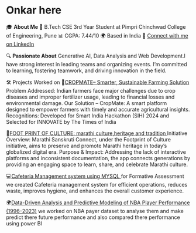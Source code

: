 # Onkar here 


🎓 **About Me**
🏫 B.Tech CSE 3rd Year Student at Pimpri Chinchwad College of Engineering, Pune
📊 CGPA: 7.44/10
🌍 Based in India
💼 [Connect with me on LinkedIn](https://www.linkedin.com/in/onkar-chand-00a153294/)

🔍 **Passionate About**
Generative AI, Data Analysis and Web Development.I have strong interest in leading teams and organizing events. I’m committed to learning, fostering teamwork, and driving innovation in the field. 

🛠️ Projects Worked on 
🌾[CROPMATE– Smarter, Sustainable Farming Solution](https://drive.google.com/file/d/11nZBpRyu9tLKvt1_v7XSbJyW-ih9-IRC/view)
Problem Addressed:
 Indian farmers face major challenges due to crop diseases and improper fertilizer usage, leading to financial losses and environmental damage.
Our Solution – CropMate:
 A smart platform designed to empower farmers with timely and accurate agricultural insights.
Recognitions:
Developed for Smart India Hackathon (SIH) 2024 and Selected for INNOVATE by The Times of India

🏫[FOOT PRINT OF CULTURE: marathi culture,heritage and tradition ](https://drive.google.com/file/d/1Hlb-VBKYit3lFh__Y3wyCvk98-VWLApf/view)
Initiative Overview: 
Marathi Sanskruti Connect, under the Footprint of Culture initiative, aims to preserve and promote Marathi heritage in today’s globalized digital era.
Purpose & Impact: 
Addressing the lack of interactive platforms and inconsistent documentation, the app connects generations by providing an engaging space to learn, share, and celebrate Marathi culture. 

💻[Cafeteria Management system using MYSQL ](https://drive.google.com/file/d/1CwXnQ6RzdokvdjBcqwPXQfZUl-06UT5j/view) 
for Formative Assessment we created Cafeteria management system for  efficient operations, reduces waste, improves hygiene, and enhances the overall customer experience. 

🌍[Data-Driven Analysis and Predictive Modeling of NBA Player Performance (1996–2023)](https://drive.google.com/file/d/1YH96HgeEjOpY7wYaC5tTVOm_DcGi_Oj8/view) 
we worked on NBA payer dataset to analyse them and make predict there future performance and also compared there performance using power BI



